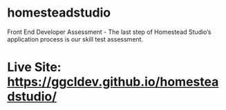 # homesteadstudio
Front End Developer Assessment - The last step of Homestead Studio’s application process is our skill test assessment.
# Live Site: https://ggcldev.github.io/homesteadstudio/
